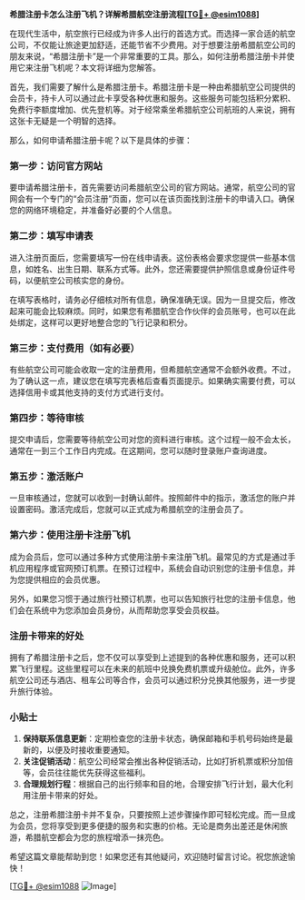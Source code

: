 **希腊注册卡怎么注册飞机？详解希腊航空注册流程[[TG💪+ @esim1088](https://t.me/s/esim1088)]**

在现代生活中，航空旅行已经成为许多人出行的首选方式。而选择一家合适的航空公司，不仅能让旅途更加舒适，还能节省不少费用。对于想要注册希腊航空公司的朋友来说，“希腊注册卡”是一个非常重要的工具。那么，如何注册希腊注册卡并使用它来注册飞机呢？本文将详细为您解答。

首先，我们需要了解什么是希腊注册卡。希腊注册卡是一种由希腊航空公司提供的会员卡，持卡人可以通过此卡享受各种优惠和服务。这些服务可能包括积分累积、免费行李额度增加、优先登机等。对于经常乘坐希腊航空公司航班的人来说，拥有这张卡无疑是一个明智的选择。

那么，如何申请希腊注册卡呢？以下是具体的步骤：

### **第一步：访问官方网站**
要申请希腊注册卡，首先需要访问希腊航空公司的官方网站。通常，航空公司的官网会有一个专门的“会员注册”页面，您可以在该页面找到注册卡的申请入口。确保您的网络环境稳定，并准备好必要的个人信息。

### **第二步：填写申请表**
进入注册页面后，您需要填写一份在线申请表。这份表格会要求您提供一些基本信息，如姓名、出生日期、联系方式等。此外，您还需要提供护照信息或身份证件号码，以便航空公司核实您的身份。

在填写表格时，请务必仔细核对所有信息，确保准确无误。因为一旦提交后，修改起来可能会比较麻烦。同时，如果您有希腊航空合作伙伴的会员账号，也可以在此处绑定，这样可以更好地整合您的飞行记录和积分。

### **第三步：支付费用（如有必要）**
有些航空公司可能会收取一定的注册费用，但希腊航空通常不会额外收费。不过，为了确认这一点，建议您在填写完表格后查看页面提示。如果确实需要付费，可以选择信用卡或其他支持的支付方式进行支付。

### **第四步：等待审核**
提交申请后，您需要等待航空公司对您的资料进行审核。这个过程一般不会太长，通常在一到三个工作日内完成。在这期间，您可以随时登录账户查询进度。

### **第五步：激活账户**
一旦审核通过，您就可以收到一封确认邮件。按照邮件中的指示，激活您的账户并设置密码。激活完成后，您就可以正式成为希腊航空的注册会员了。

### **第六步：使用注册卡注册飞机**
成为会员后，您可以通过多种方式使用注册卡来注册飞机。最常见的方式是通过手机应用程序或官网预订机票。在预订过程中，系统会自动识别您的注册卡信息，并为您提供相应的会员优惠。

另外，如果您习惯于通过旅行社预订机票，也可以告知旅行社您的注册卡信息，他们会在系统中为您添加会员身份，从而帮助您享受会员权益。

### **注册卡带来的好处**
拥有了希腊注册卡之后，您不仅可以享受到上述提到的各种优惠和服务，还可以积累飞行里程。这些里程可以在未来的航班中兑换免费机票或升级舱位。此外，许多航空公司还与酒店、租车公司等合作，会员可以通过积分兑换其他服务，进一步提升旅行体验。

### **小贴士**
1. **保持联系信息更新**：定期检查您的注册卡状态，确保邮箱和手机号码始终是最新的，以便及时接收重要通知。
2. **关注促销活动**：航空公司经常会推出各种促销活动，比如打折机票或积分加倍等，会员往往能优先获得这些福利。
3. **合理规划行程**：根据自己的出行频率和目的地，合理安排飞行计划，最大化利用注册卡带来的好处。

总之，注册希腊注册卡并不复杂，只要按照上述步骤操作即可轻松完成。而一旦成为会员，您将享受到更多便捷的服务和实惠的价格。无论是商务出差还是休闲旅游，希腊航空都会为您的旅程增添一抹亮色。

希望这篇文章能帮助到您！如果您还有其他疑问，欢迎随时留言讨论。祝您旅途愉快！

[[TG💪+ @esim1088](https://t.me/s/esim1088) ![Image](https://i.postimg.cc/4NQfJmqS/Snipaste-2025-05-13-00-14-12.png)]